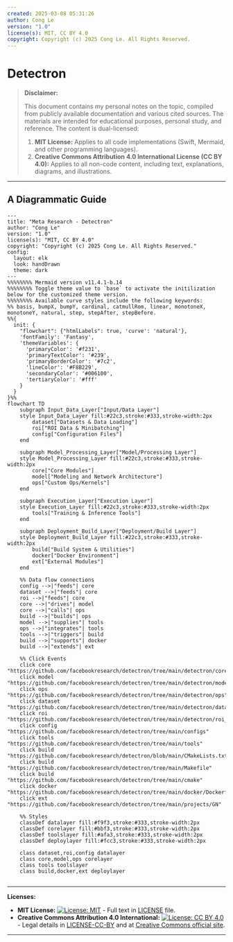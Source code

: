 ```yaml
---
created: 2025-03-08 05:31:26
author: Cong Le
version: "1.0"
license(s): MIT, CC BY 4.0
copyright: Copyright (c) 2025 Cong Le. All Rights Reserved.
---
```




# Detectron
> **Disclaimer:**
>
> This document contains my personal notes on the topic,
> compiled from publicly available documentation and various cited sources.
> The materials are intended for educational purposes, personal study, and reference.
> The content is dual-licensed:
> 1. **MIT License:** Applies to all code implementations (Swift, Mermaid, and other programming languages).
> 2. **Creative Commons Attribution 4.0 International License (CC BY 4.0):** Applies to all non-code content, including text, explanations, diagrams, and illustrations.
---


## A Diagrammatic Guide 


```mermaid
---
title: "Meta Research - Detectron"
author: "Cong Le"
version: "1.0"
license(s): "MIT, CC BY 4.0"
copyright: "Copyright (c) 2025 Cong Le. All Rights Reserved."
config:
  layout: elk
  look: handDrawn
  theme: dark
---
%%%%%%%% Mermaid version v11.4.1-b.14
%%%%%%%% Toggle theme value to `base` to activate the initilization below for the customized theme version.
%%%%%%%% Available curve styles include the following keywords:
%% basis, bumpX, bumpY, cardinal, catmullRom, linear, monotoneX, monotoneY, natural, step, stepAfter, stepBefore.
%%{
  init: {
    "flowchart": {"htmlLabels": true, 'curve': 'natural'},
    'fontFamily': 'Fantasy',
    'themeVariables': {
      'primaryColor': '#f231',
      'primaryTextColor': '#239',
      'primaryBorderColor': '#7c2',
      'lineColor': '#F8B229',
      'secondaryColor': '#006100',
      'tertiaryColor': '#fff'
    }
  }
}%%
flowchart TD
    subgraph Input_Data_Layer["Input/Data Layer"]
    style Input_Data_Layer fill:#22c3,stroke:#333,stroke-width:2px
        dataset["Datasets & Data Loading"] 
        roi["ROI Data & Minibatching"]
        config["Configuration Files"]
    end

    subgraph Model_Processing_Layer["Model/Processing Layer"]
    style Model_Processing_Layer fill:#22c3,stroke:#333,stroke-width:2px
        core["Core Modules"]
        model["Modeling and Network Architecture"]
        ops["Custom Ops/Kernels"]
    end

    subgraph Execution_Layer["Execution Layer"]
    style Execution_Layer fill:#22c3,stroke:#333,stroke-width:2px
        tools["Training & Inference Tools"]
    end

    subgraph Deployment_Build_Layer["Deployment/Build Layer"]
    style Deployment_Build_Layer fill:#22c3,stroke:#333,stroke-width:2px
        build["Build System & Utilities"]
        docker["Docker Environment"]
        ext["External Modules"]
    end

    %% Data flow connections
    config -->|"feeds"| core
    dataset -->|"feeds"| core
    roi -->|"feeds"| core
    core -->|"drives"| model
    core -->|"calls"| ops
    build -->|"builds"| ops
    model -->|"supplies"| tools
    ops -->|"integrates"| tools
    tools -->|"triggers"| build
    build -->|"supports"| docker
    build -->|"extends"| ext

    %% Click Events
    click core "https://github.com/facebookresearch/detectron/tree/main/detectron/core"
    click model "https://github.com/facebookresearch/detectron/tree/main/detectron/modeling"
    click ops "https://github.com/facebookresearch/detectron/tree/main/detectron/ops"
    click dataset "https://github.com/facebookresearch/detectron/tree/main/detectron/datasets"
    click roi "https://github.com/facebookresearch/detectron/tree/main/detectron/roi_data"
    click config "https://github.com/facebookresearch/detectron/tree/main/configs"
    click tools "https://github.com/facebookresearch/detectron/tree/main/tools"
    click build "https://github.com/facebookresearch/detectron/blob/main/CMakeLists.txt"
    click build "https://github.com/facebookresearch/detectron/tree/main/Makefile"
    click build "https://github.com/facebookresearch/detectron/tree/main/cmake"
    click docker "https://github.com/facebookresearch/detectron/tree/main/docker/Dockerfile"
    click ext "https://github.com/facebookresearch/detectron/tree/main/projects/GN"

    %% Styles
    classDef datalayer fill:#f9f3,stroke:#333,stroke-width:2px
    classDef corelayer fill:#bbf3,stroke:#333,stroke-width:2px
    classDef toolslayer fill:#afa3,stroke:#333,stroke-width:2px
    classDef deploylayer fill:#fcc3,stroke:#333,stroke-width:2px

    class dataset,roi,config datalayer
    class core,model,ops corelayer
    class tools toolslayer
    class build,docker,ext deploylayer
    
```

---
**Licenses:**

- **MIT License:**  [![License: MIT](https://img.shields.io/badge/License-MIT-yellow.svg)](LICENSE) - Full text in [LICENSE](LICENSE) file.
- **Creative Commons Attribution 4.0 International:** [![License: CC BY 4.0](https://licensebuttons.net/l/by/4.0/88x31.png)](LICENSE-CC-BY) - Legal details in [LICENSE-CC-BY](LICENSE-CC-BY) and at [Creative Commons official site](http://creativecommons.org/licenses/by/4.0/).

---